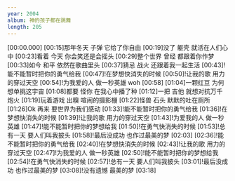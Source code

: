 ```yaml
---
year: 2004
album: 神的孩子都在跳舞
length: 205
---
```

[00:00.000]
[00:15]那年冬天 子弹 它给了你自由
[00:19]没了 躯壳 就活在人们心中
[00:23]看着 今天 你会笑还是会摇头
[00:29]整个世界 曾经 都跟着你作梦
[00:33]如今 和平 依然在歌曲里头
[00:37]猜忌 战火 还跟着我一起生活
[00:43]!能不能暂时把你的勇气给我
[00:47]!在梦想快消失的时候
[00:50]!让我的歌 用力的穿过天空
[00:54]!为我爱的人 做一秒英雄 woh
[00:58]
[01:04]一颗红豆 为何 想单挑这宇宙
[01:08]都要 怪你 在我心中播了种
[01:12]一把 吉他 就想对抗万千炮火
[01:19]玩着游戏 出糗 喧闹的摄影棚
[01:22]怪兽 石头 默默的吐在厕所
[01:26]Ok 再来 要世界为我们感动
[01:33]!能不能暂时把你的勇气给我
[01:36]!在梦想快消失的时候
[01:39]!让我的歌 用力的穿过天空
[01:43]!为爱我的人 做一秒英雄
[01:47]!能不能暂时把你的梦想给我
[01:50]!在勇气快消失的时候
[01:53]!总有一天 要人们叫我披头
[01:58]!最后没成功 也作过最美的梦
[02:03]
[02:36]!能不能暂时把你的勇气给我
[02:40]!在梦想快消失的时候
[02:43]!让我的歌 用力的穿过天空
[02:47]!为我爱的人 做一秒英雄
[02:50]!能不能暂时把你的梦想给我
[02:54]!在勇气快消失的时候
[02:57]!总有一天 要人们叫我披头
[03:01]!最后没成功 也作过最美的梦
[03:08]!没有遗憾 最美的梦
[03:18]